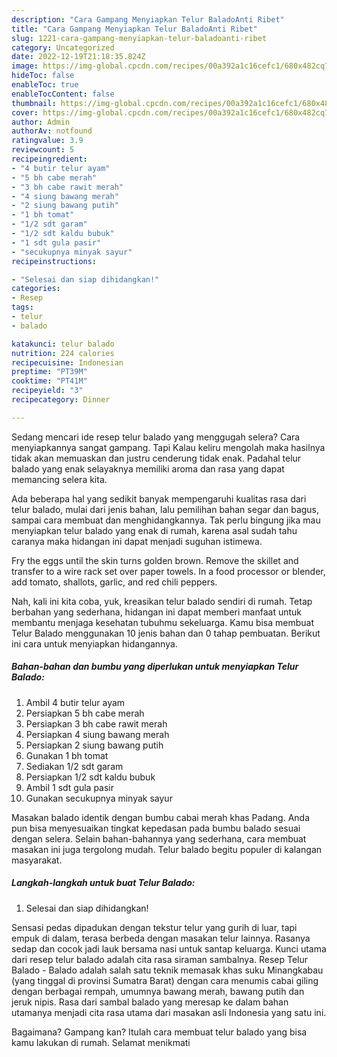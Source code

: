 ```yaml
---
description: "Cara Gampang Menyiapkan Telur BaladoAnti Ribet"
title: "Cara Gampang Menyiapkan Telur BaladoAnti Ribet"
slug: 1221-cara-gampang-menyiapkan-telur-baladoanti-ribet
category: Uncategorized
date: 2022-12-19T21:18:35.824Z
image: https://img-global.cpcdn.com/recipes/00a392a1c16cefc1/680x482cq70/telur-balado-foto-resep-utama.jpg
hideToc: false
enableToc: true
enableTocContent: false
thumbnail: https://img-global.cpcdn.com/recipes/00a392a1c16cefc1/680x482cq70/telur-balado-foto-resep-utama.jpg
cover: https://img-global.cpcdn.com/recipes/00a392a1c16cefc1/680x482cq70/telur-balado-foto-resep-utama.jpg
author: Admin
authorAv: notfound
ratingvalue: 3.9
reviewcount: 5
recipeingredient:
- "4 butir telur ayam"
- "5 bh cabe merah"
- "3 bh cabe rawit merah"
- "4 siung bawang merah"
- "2 siung bawang putih"
- "1 bh tomat"
- "1/2 sdt garam"
- "1/2 sdt kaldu bubuk"
- "1 sdt gula pasir"
- "secukupnya minyak sayur"
recipeinstructions:

- "Selesai dan siap dihidangkan!"
categories:
- Resep
tags:
- telur
- balado

katakunci: telur balado 
nutrition: 224 calories
recipecuisine: Indonesian
preptime: "PT39M"
cooktime: "PT41M"
recipeyield: "3"
recipecategory: Dinner

---
```



Sedang mencari ide resep telur balado yang menggugah selera? Cara menyiapkannya sangat gampang. Tapi Kalau keliru mengolah maka hasilnya tidak akan memuaskan dan justru cenderung tidak enak. Padahal telur balado yang enak selayaknya memiliki aroma dan rasa yang dapat memancing selera kita.


Ada beberapa hal yang sedikit banyak mempengaruhi kualitas rasa dari telur balado, mulai dari jenis bahan, lalu pemilihan bahan segar dan bagus, sampai cara membuat dan menghidangkannya. Tak perlu bingung jika mau menyiapkan telur balado yang enak di rumah, karena asal sudah tahu caranya maka hidangan ini dapat menjadi suguhan istimewa.

Fry the eggs until the skin turns golden brown. Remove the skillet and transfer to a wire rack set over paper towels. In a food processor or blender, add tomato, shallots, garlic, and red chili peppers.


Nah, kali ini kita coba, yuk, kreasikan telur balado sendiri di rumah. Tetap berbahan yang sederhana, hidangan ini dapat memberi manfaat untuk membantu menjaga kesehatan tubuhmu sekeluarga. Kamu bisa membuat Telur Balado menggunakan 10 jenis bahan dan 0 tahap pembuatan. Berikut ini cara untuk menyiapkan hidangannya.

<!--inarticleads1-->

##### Bahan-bahan dan bumbu yang diperlukan untuk menyiapkan Telur Balado:

1. Ambil 4 butir telur ayam
1. Persiapkan 5 bh cabe merah
1. Persiapkan 3 bh cabe rawit merah
1. Persiapkan 4 siung bawang merah
1. Persiapkan 2 siung bawang putih
1. Gunakan 1 bh tomat
1. Sediakan 1/2 sdt garam
1. Persiapkan 1/2 sdt kaldu bubuk
1. Ambil 1 sdt gula pasir
1. Gunakan secukupnya minyak sayur


Masakan balado identik dengan bumbu cabai merah khas Padang. Anda pun bisa menyesuaikan tingkat kepedasan pada bumbu balado sesuai dengan selera. Selain bahan-bahannya yang sederhana, cara membuat masakan ini juga tergolong mudah. Telur balado begitu populer di kalangan masyarakat. 

<!--inarticleads2-->

##### Langkah-langkah untuk buat Telur Balado:


1. Selesai dan siap dihidangkan!

Sensasi pedas dipadukan dengan tekstur telur yang gurih di luar, tapi empuk di dalam, terasa berbeda dengan masakan telur lainnya. Rasanya sedap dan cocok jadi lauk bersama nasi untuk santap keluarga. Kunci utama dari resep telur balado adalah cita rasa siraman sambalnya. Resep Telur Balado - Balado adalah salah satu teknik memasak khas suku Minangkabau (yang tinggal di provinsi Sumatra Barat) dengan cara menumis cabai giling dengan berbagai rempah, umumnya bawang merah, bawang putih dan jeruk nipis. Rasa dari sambal balado yang meresap ke dalam bahan utamanya menjadi cita rasa utama dari masakan asli Indonesia yang satu ini. 

Bagaimana? Gampang kan? Itulah cara membuat telur balado yang bisa kamu lakukan di rumah. Selamat menikmati
